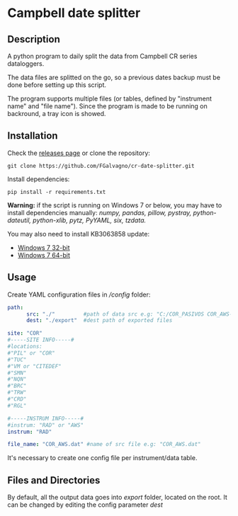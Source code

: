 # Campbell date splitter

## Description
A python program to daily split the data from Campbell CR series dataloggers. 

The data files are splitted on the go, so a previous dates backup must be done before setting up this script.

The program supports multiple files (or tables, defined by "instrument name" and "file name"). Since the program is made to be running on backround, a tray icon is showed.

## Installation
Check the [releases page](https://github.com/FGalvagno/cr-date-splitter/releases) or clone the repository: 
```
git clone https://github.com/FGalvagno/cr-date-splitter.git
```

Install dependencies: 
```
pip install -r requirements.txt
```

__Warning:__ if the script is running on Windows 7 or below, you may have to install dependencies manually: _numpy, pandas, pillow, pystray, python-dateutil, python-xlib, pytz, PyYAML, six, tzdata._ 

You may also need to install KB3063858 update:
- [Windows 7 32-bit](https://www.microsoft.com/en-us/download/details.aspx?id=47409)
- [Windows 7 64-bit](https://www.microsoft.com/en-us/download/details.aspx?id=47442)

## Usage
Create YAML configuration files in _/config_ folder:
```YAML
path: 
      src: "./"         #path of data src e.g: "C:/COR_PASIVOS COR_AWS-DATOS"
      dest: "./export"  #dest path of exported files

site: "COR" 
#-----SITE INFO-----#
#locations:
#"PIL" or "COR" 
#"TUC"
#"VM or "CITEDEF"
#"SMN"
#"NQN"
#"BRC"
#"TRW"
#"CRD"
#"RGL"

#-----INSTRUM INFO-----#
#instrum: "RAD" or "AWS"
instrum: "RAD"

file_name: "COR_AWS.dat" #name of src file e.g: "COR_AWS.dat"

```
It's necessary to create one config file per instrument/data table.

## Files and Directories
By default, all the output data goes into _export_ folder, located on the root. It can be changed by editing the config parameter _dest_ 

